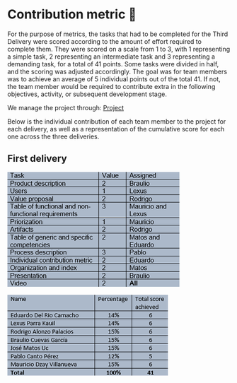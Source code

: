 # Contribution metric 📄


For the purpose of metrics, the tasks that had to be completed for the Third Delivery were scored according to the amount of effort required to complete them. They were scored on a scale from 1 to 3, with 1 representing a simple task, 2 representing an intermediate task and 3 representing a demanding task, for a total of 41 points. Some tasks were divided in half, and the scoring was adjusted accordingly. The goal was for team members was to achieve an average of 5 individual points out of the total 41. If not, the team member would be required to contribute extra in the following objectives, activity, or subsequent development stage.


We manage the project through:  [Project](https://github.com/users/EduardoMatos05/projects/2)

Below is the individual contribution of each team member to the project for each delivery, as well as a representation of the cumulative score for each one across the three deliveries.




## First delivery


![Tabla 1](https://github.com/EduardoMatos05/ProyectoFIS/blob/Eduardo/other%20artifacts/tabla%201_corregida.png?raw=true)

![Tabla 1.1](https://github.com/EduardoMatos05/ProyectoFIS/blob/Eduardo/other%20artifacts/tabla%201.10.png?raw=true)